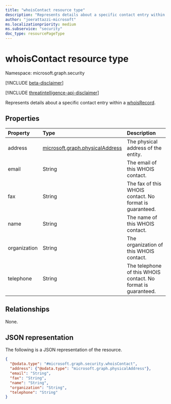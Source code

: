 ```yaml
---
title: "whoisContact resource type"
description: "Represents details about a specific contact entry within a whoisRecord."
author: "joerattazzi-microsoft"
ms.localizationpriority: medium
ms.subservice: "security"
doc_type: resourcePageType
---
```


# whoisContact resource type

Namespace: microsoft.graph.security

[!INCLUDE [beta-disclaimer](../../includes/beta-disclaimer.md)]

[!INCLUDE [threatintelligence-api-disclaimer](../../includes/threatintelligence-api-disclaimer.md)]

Represents details about a specific contact entry within a [whoisRecord](../resources/security-whoisrecord.md).

## Properties

|Property|Type|Description|
|:---|:---|:---|
|address|[microsoft.graph.physicalAddress](../resources/physicaladdress.md)|The physical address of the entity.|
|email|String|The email of this WHOIS contact.|
|fax|String|The fax of this WHOIS contact. No format is guaranteed.|
|name|String|The name of this WHOIS contact.|
|organization|String|The organization of this WHOIS contact.|
|telephone|String|The telephone of this WHOIS contact. No format is guaranteed.|

## Relationships

None.

## JSON representation

The following is a JSON representation of the resource.

<!-- {
  "blockType": "resource",
  "@odata.type": "microsoft.graph.security.whoisContact"
}
-->
``` json
{
  "@odata.type": "#microsoft.graph.security.whoisContact",
  "address": {"@odata.type": "microsoft.graph.physicalAddress"},
  "email": "String",
  "fax": "String",
  "name": "String",
  "organization": "String",
  "telephone": "String"
}
```
